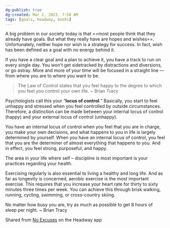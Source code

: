 ```yaml
---
dg-publish: true
dg-created: Mar 2, 2023, 7:58 AM
tags: [goals, headway, books]
---
```


A big problem in our society today is that ==most people think that they already have goals. But what they really have are hopes and wishes==. Unfortunately, neither hope nor wish is a strategy for success. In fact, wish has been defined as a goal with no energy behind it.

If you have a clear goal and a plan to achieve it, you have a track to run on every single day. You won't get sidetracked by distractions and diversions, or go astray. More and more of your time will be focused in a straight line — from where you are to where you want to be.

> The Law of Control states that you feel happy to the degree to which you feel you control your own life. ~ Brian Tracy

Psychologists call this your “**locus of control**.“ Basically, you start to feel unhappy and stressed when you feel controlled by outside circumstances. Therefore, a distinction can be made between your internal locus of control (happy) and your external locus of control (unhappy).

You have an internal locus of control when you feel that you are in charge, you make your own decisions, and what happens to you in life is largely determined by yourself. When you have an internal locus of control, you feel that you are the determiner of almost everything that happens to you. And in effect, you feel strong, purposeful, and happy.

The area in your life where self – discipline is most important is your practices regarding your health.

Exercising regularly is also essential to living a healthy and long life. And as far as longevity is concerned, aerobic exercise is the most important exercise. This requires that you increase your heart rate for thirty to sixty minutes three times per week. You can achieve this through brisk walking, running, cycling, swimming, or cross-country skiing.

No matter how busy you are, try as much as possible to get 8 hours of sleep per night. ~ Brian Tracy

Shared from [No Excuses](https://headway.onelink.me/9USK?pid=app_referral&af_web_dp=https%3A%2F%2Fweb.get-headway.com%2Fbook%2Fno-excuses&c=highlight&af_siteid=summary_text) on the Headway app
